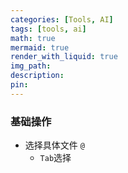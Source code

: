 ```yaml
---
categories: [Tools, AI]
tags: [tools, ai]
math: true
mermaid: true
render_with_liquid: true
img_path: 
description:
pin: 
---
```

  


### 基础操作
* 选择具体文件 `@`
    * `Tab`选择
